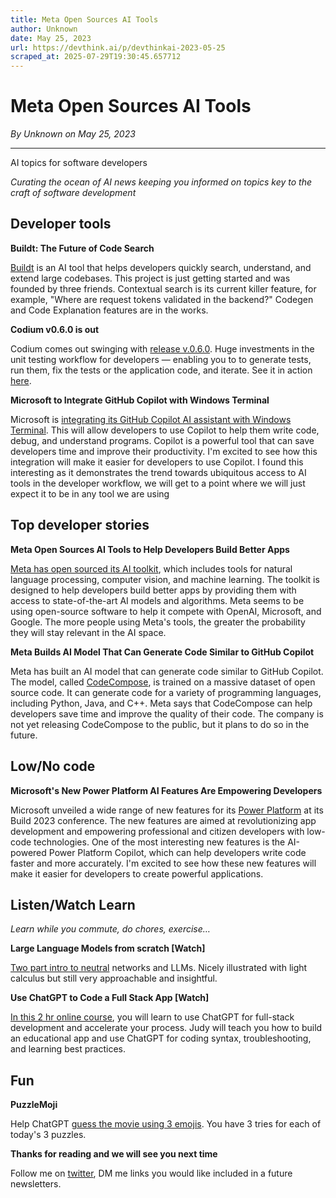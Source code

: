 ```yaml
---
title: Meta Open Sources AI Tools
author: Unknown
date: May 25, 2023
url: https://devthink.ai/p/devthinkai-2023-05-25
scraped_at: 2025-07-29T19:30:45.657712
---
```


# Meta Open Sources AI Tools

*By Unknown on May 25, 2023*

---

AI topics for software developers

*Curating the ocean of AI news keeping you informed on topics key to the craft of software development*



## Developer tools

**Buildt: The Future of Code Search**

[Buildt]("https://www.buildt.ai/") is an AI tool that helps developers quickly search, understand, and extend large codebases. This project is just getting started and was founded by three friends. Contextual search is its current killer feature, for example, "Where are request tokens validated in the backend?" Codegen and Code Explanation features are in the works.

**Codium v0.6.0 is out**

Codium comes out swinging with [release v.0.6.0]("https://www.codium.ai/blog/codiumai-v0-6-0-generate-run-fix-iterate/"). Huge investments in the unit testing workflow for developers — enabling you to to generate tests, run them, fix the tests or the application code, and iterate. See it in action [here](https://www.youtube.com/watch?v=CiURaVrMFbI&t=4s&utm_source=devthink.ai&utm_medium=referral&utm_campaign=meta-open-sources-ai-tools "https://www.youtube.com/watch?v=CiURaVrMFbI&t=4s&utm_source=devthink.ai&utm_medium=referral&utm_campaign=meta-open-sources-ai-tools").

**Microsoft to Integrate GitHub Copilot with Windows Terminal**

Microsoft is [integrating its GitHub Copilot AI assistant with Windows Terminal]("https://www.theverge.com/2023/5/23/23732464/microsoft-windows-ai-terminal-github-copilot-integration-build"). This will allow developers to use Copilot to help them write code, debug, and understand programs. Copilot is a powerful tool that can save developers time and improve their productivity. I'm excited to see how this integration will make it easier for developers to use Copilot. I found this interesting as it demonstrates the trend towards ubiquitous access to AI tools in the developer workflow, we will get to a point where we will just expect it to be in any tool we are using

## Top developer stories

**Meta Open Sources AI Tools to Help Developers Build Better Apps**

[Meta has open sourced its AI toolkit]("https://archive.ph/2023.05.18-183017/https://www.nytimes.com/2023/05/18/technology/ai-meta-open-source.html"), which includes tools for natural language processing, computer vision, and machine learning. The toolkit is designed to help developers build better apps by providing them with access to state-of-the-art AI models and algorithms. Meta seems to be using open-source software to help it compete with OpenAI, Microsoft, and Google. The more people using Meta's tools, the greater the probability they will stay relevant in the AI space.

**Meta Builds AI Model That Can Generate Code Similar to GitHub Copilot**

Meta has built an AI model that can generate code similar to GitHub Copilot. The model, called [CodeCompose]("https://techcrunch.com/2023/05/18/meta-built-a-code-generating-ai-model-similar-to-copilot/"), is trained on a massive dataset of open source code. It can generate code for a variety of programming languages, including Python, Java, and C++. Meta says that CodeCompose can help developers save time and improve the quality of their code. The company is not yet releasing CodeCompose to the public, but it plans to do so in the future.

## Low/No code

**Microsoft's New Power Platform AI Features Are Empowering Developers**

Microsoft unveiled a wide range of new features for its [Power Platform]("https://venturebeat.com/ai/microsoft-unveils-new-power-platform-features-build-2023-low-code-technologies-developers/") at its Build 2023 conference. The new features are aimed at revolutionizing app development and empowering professional and citizen developers with low-code technologies. One of the most interesting new features is the AI-powered Power Platform Copilot, which can help developers write code faster and more accurately. I'm excited to see how these new features will make it easier for developers to create powerful applications.

## Listen/Watch Learn

*Learn while you commute, do chores, exercise…*

**Large Language Models from scratch [Watch]**

[Two part intro to neutral]("https://youtu.be/lnA9DMvHtfI") networks and LLMs. Nicely illustrated with light calculus but still very approachable and insightful.

**Use ChatGPT to Code a Full Stack App [Watch]**

[In this 2 hr online course]("https://youtu.be/GizsSo-EevA"), you will learn to use ChatGPT for full-stack development and accelerate your process. Judy will teach you how to build an educational app and use ChatGPT for coding syntax, troubleshooting, and learning best practices.

## Fun

**PuzzleMoji**

Help ChatGPT [guess the movie using 3 emojis]("https://puzzlemoji.com/"). You have 3 tries for each of today's 3 puzzles.



**Thanks for reading and we will see you next time**

Follow me on [twitter]("https://twitter.com/devthinkai"), DM me links you would like included in a future newsletters.
